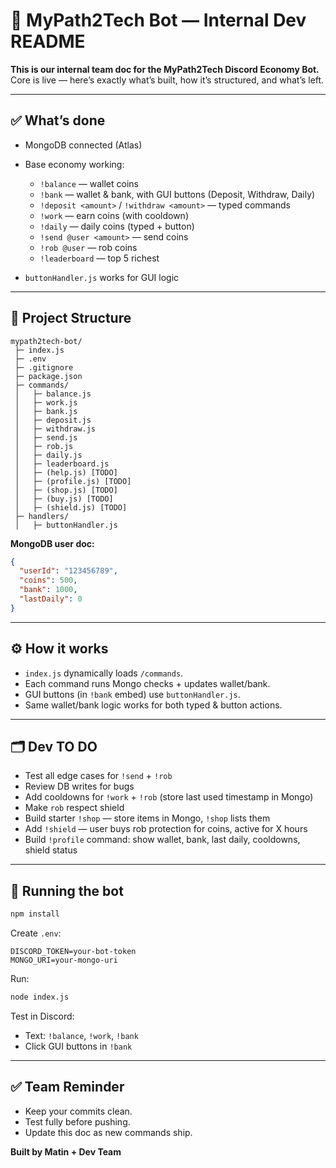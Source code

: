 # 📌 MyPath2Tech Bot — Internal Dev README

**This is our internal team doc for the MyPath2Tech Discord Economy Bot.**
Core is live — here’s exactly what’s built, how it’s structured, and what’s left.

---

## ✅ What’s done

* MongoDB connected (Atlas)
* Base economy working:

  * `!balance` — wallet coins
  * `!bank` — wallet & bank, with GUI buttons (Deposit, Withdraw, Daily)
  * `!deposit <amount>` / `!withdraw <amount>` — typed commands
  * `!work` — earn coins (with cooldown)
  * `!daily` — daily coins (typed + button)
  * `!send @user <amount>` — send coins
  * `!rob @user` — rob coins
  * `!leaderboard` — top 5 richest
* `buttonHandler.js` works for GUI logic

---

## 📂 Project Structure

```
mypath2tech-bot/
 ├─ index.js
 ├─ .env
 ├─ .gitignore
 ├─ package.json
 ├─ commands/
 │   ├─ balance.js
 │   ├─ work.js
 │   ├─ bank.js
 │   ├─ deposit.js
 │   ├─ withdraw.js
 │   ├─ send.js
 │   ├─ rob.js
 │   ├─ daily.js
 │   ├─ leaderboard.js
 │   ├─ (help.js) [TODO]
 │   ├─ (profile.js) [TODO]
 │   ├─ (shop.js) [TODO]
 │   ├─ (buy.js) [TODO]
 │   ├─ (shield.js) [TODO]
 ├─ handlers/
 │   ├─ buttonHandler.js
```

**MongoDB user doc:**

```json
{
  "userId": "123456789",
  "coins": 500,
  "bank": 1000,
  "lastDaily": 0
}
```

---

## ⚙️ How it works

* `index.js` dynamically loads `/commands`.
* Each command runs Mongo checks + updates wallet/bank.
* GUI buttons (in `!bank` embed) use `buttonHandler.js`.
* Same wallet/bank logic works for both typed & button actions.

---

## 🗂️ Dev TO DO
* Test all edge cases for `!send` + `!rob`
* Review DB writes for bugs
* Add cooldowns for `!work` + `!rob` (store last used timestamp in Mongo)
* Make `rob` respect shield
* Build starter `!shop` — store items in Mongo, `!shop` lists them
* Add `!shield` — user buys rob protection for coins, active for X hours
* Build `!profile` command: show wallet, bank, last daily, cooldowns, shield status
---

## 🚀 Running the bot

```bash
npm install
```

Create `.env`:

```
DISCORD_TOKEN=your-bot-token
MONGO_URI=your-mongo-uri
```

Run:

```bash
node index.js
```

Test in Discord:

* Text: `!balance`, `!work`, `!bank`
* Click GUI buttons in `!bank`

---

## ✅ Team Reminder

* Keep your commits clean.
* Test fully before pushing.
* Update this doc as new commands ship.

**Built by Matin + Dev Team**
